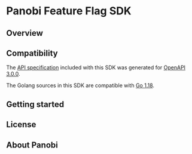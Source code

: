 # Panobi Feature Flag SDK

## Overview

## Compatibility

The [API specification](openapi.yaml) included with this SDK was generated for [OpenAPI 3.0.0](https://spec.openapis.org/oas/v3.0.0).

The Golang sources in this SDK are compatible with [Go 1.18](https://go.dev/doc/go1.8).

## Getting started

## License

## About Panobi
